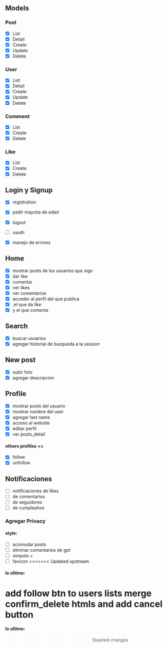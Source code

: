 ## Models
### Post
- [x] List
- [x] Detail
- [x] Create
- [x] Update
- [x] Delete
### User
- [x] List
- [x] Detail
- [x] Create
- [x] Update
- [x] Delete

### Comment
- [x] List
- [x] Create
- [x] Delete

### Like
- [x] List
- [x] Create
- [x] Delete

## Login y Signup
- [x] registration
- [x] pedir mayotia de edad
- [x] logout
- [ ] oauth
- [x] manejo de errores


## Home
- [x] mostrar posts de los usuarios que sigo
- [x] dar like
- [x] comentar
- [x] ver likes
- [x] ver comentarios
- [x] acceder al perfil del que publica 
- [x] ,el que da like 
- [x] y el que comenta 

## Search
- [x] buscar usuarios
- [x] agregar historial de busqueda a la session

## New post
- [x] subir foto
- [x] agregar descripcion

## Profile
- [x] mostrar posts del usuario
- [x] mostrar nombre del user
- [x] agregar last name
- [x] acceso al website
- [x] editar perfil
- [x] ver posts_detail
#### others profiles +=
- [x] follow 
- [x] unfollow

## Notificaciones
- [ ] notificaciones de likes
- [ ] de comentarios
- [ ] de seguidores
- [ ] de cumpleaños

### Agregar Privacy

#### style:
- [ ] acomodar posts
- [ ] eliminar comentarios de gpt
- [ ] simpolo +
- [ ] favicon
<<<<<<< Updated upstream
#### lo ultimo:
add follow btn to users lists
merge confirm_delete htmls and add cancel button
=======
#### lo ultimo:
>>>>>>> Stashed changes

